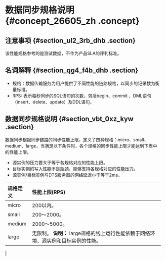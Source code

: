 # 数据同步规格说明 {#concept_26605_zh .concept}

## 注意事项 {#section_ul2_3rb_dhb .section}

该性能规格参考的是测试数据，不作为产品SLA的评判标准。

## 名词解释 {#section_qg4_f4b_dhb .section}

-   规格：数据传输服务为用户提供了不同性能的链路规格，以同步的记录数为衡量标准。
-   RPS: 表示每秒同步的SQL语句的次数，包括begin、commit 、DML语句（insert、delete、update）及DDL语句。

## 数据同步规格说明 {#section_vbt_0xz_kyw .section}

数据同步根据同步链路的同步性能上限，定义了四种规格：micro、small、medium、large，当满足以下条件时，各个规格的同步性能上限才能达到下表中的性能上限。

-   源实例的压力要大于等于各规格对应的性能上限。
-   目标实例的写入性能不是瓶颈，能够支持各规格对应的性能压力。
-   源实例/目标实例与DTS服务器的网络延迟小于等于2ms。

|规格定义|性能上限\(RPS\)|
|:---|:----------|
|micro|200以内。|
|small|200～2000。|
|medium|2000～5000。|
|large|无限制。 **说明：** large规格的线上运行性能依赖于网络环境、源实例和目标实例的性能。

 |

